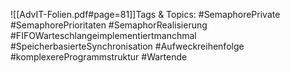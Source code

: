 
![[AdvIT-Folien.pdf#page=81]]Tags & Topics:
   #SemaphorePrivate
   #SemaphorePrioritaten
   #SemaphorRealisierung
   #FIFOWarteschlangeimplementiertmanchmal
   #SpeicherbasierteSynchronisation
   #Aufweckreihenfolge
   #komplexereProgrammstruktur
   #Wartende